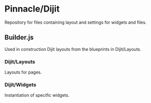 # Pinnacle/Dijit

Repository for files containing layout and settings for widgets and files.

## Builder.js
Used in construction Dijit layouts from the blueprints in Dijit/Layouts.

### Dijit/Layouts
Layouts for pages.

### Dijit/Widgets
Instantiation of specific widgets.
